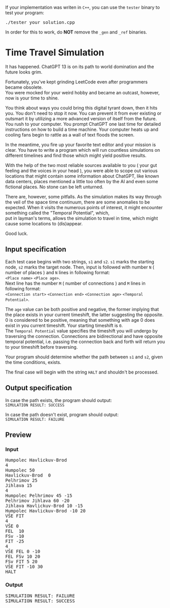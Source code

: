 If your implementation was writen in `C++`, you can use the `tester` binary to test your program:
<pre>
./tester your_solution.cpp
</pre>
In order for this to work, do **NOT** remove the `_gen` and `_ref` binaries.

# Time Travel Simulation
It has happened. ChatGPT 13 is on its path to world domination and the future looks grim.  

Fortunately, you've kept grinding LeetCode even after programmers became obsolete.   
You were mocked for your weird hobby and became an outcast, however, now is your time to shine.  

You think about ways you could bring this digital tyrant down, then it hits you. You don't need to stop it now. You can prevent it from ever existing or outsmart it by utilizing a more advanced version of itself from the future. You rush to your computer. You prompt ChatGPT one last time for detailed instructions on how to build a time machine. Your computer heats up and cooling fans begin to rattle as a wall of text floods the screen.

In the meantime, you fire up your favorite text editor and your mission is clear. You have to write a program which will run countless simulations on different timelines and find those which might yield positive results.

With the help of the two most reliable sources available to you ( your gut feeling and the voices in your head ), you were able to scope out
various locations that might contain some information about ChatGPT, like known data centers, places mentioned a little too often by the AI and even some fictional places. No stone can be left unturned.

There are, however, some pitfalls. As the simulation makes its way through the veil of the space time continuum, there are some anomalies to be expected. When it visits the numerous points of interest, it might encounter something called the "Temporal Potential", which,   
put in layman's terms, allows the simulation to travel in time, which might cause some locations to (dis)appear.

Good luck.

## Input specification
Each test case begins with two strings, `s1` and `s2`. `s1` marks the starting node, `s2` marks the target node.
Then, input is followed with number `N` ( number of places ) and `N` lines in following format:  
`<Place name>` `<Place age>`.  
Next line has the number `M` ( number of connections ) and `M` lines in following format:  
`<Connection start>` `<Connection end>` `<Connection age>` `<Temporal Potential>`.

The `age` value can be both positive and negative, the former implying that the place exists in your current timeshift, the latter suggesting
the opposite. 0 is considered to be positive, meaning that something with age 0 does exist in you current timeshift. Your starting timeshift is `0`.  
The `Temporal Potential` value specifies the timeshift you will undergo by traversing the connection. Connections are bidirectional and have opposite temporal potential, i.e. passing the connection back and forth will return you to your timeshift before traversing.  

Your program should determine whether the path between `s1` and `s2`, given the time conditions, exists.

The final case will begin with the string `HALT` and shouldn't be processed.
## Output specification
In case the path exists, the program should output:  
`SIMULATION RESULT: SUCCESS`  

In case the path doesn't exist, program should output:  
`SIMULATION RESULT: FAILURE`  

## Preview  
### Input
<pre>
Humpolec Havlickuv-Brod
4
Humpolec 50
Havlickuv-Brod  0
Pelhrimov 25
Jihlava 15
4
Humpolec Pelhrimov 45 -15
Pelhrimov Jihlava 60 -20
Jihlava Havlickuv-Brod 10 -15
Humpolec Havlickuv-Brod -10 20
VŠE FIT
4
VŠE 0
FEL  10
FSv -10
FIT -25
4
VŠE FEL 0 -10
FEL FSv 10 20
FSv FIT 5 20
VŠE FIT -10 30
HALT
</pre>
### Output
<pre>
SIMULATION RESULT: FAILURE
SIMULATION RESULT: SUCCESS
</pre>
